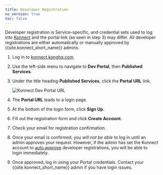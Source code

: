```yaml
---
title: Developer Registration
no_version: true
toc: false
---
```


Developer registration is Service-specific, and credential sets used to log into [Konnect](https://konnect.konghq.com/) and the portal link (as seen in step 3) may differ. All developer registrations are either automatically or manually approved by {{site.konnect_short_name}} admins. 

1. Log in to [konnect.konghq.com](https://konnect.konghq.com/). 

2. Use the left-side menu to navigate to **Dev Portal**, then **Published Services**. 

3. Under the title heading **Published Services**, click the **Portal URL** link.

   ![Konnect Dev Portal URL](/assets/images/docs/konnect/konnect-pub-services-portal-url.png)

4. The **Portal URL** leads to a login page. 

5. At the bottom of the login form, click **Sign Up**. 

6. Fill out the registration form and click **Create Account**. 

7. Check your email for registration confirmation. 

8. Once your email is confirmed, you _will not be able_ to log in until an admin approves your request. However, if the admin has set the Konnect account to [auto approve](/konnect/dev-portal/administrators/auto-approve-devs-apps) developer registrations, you will be able to login immediately. 

9. Once approved, log in using your Portal credentials. Contact your {{site.konnect_short_name}} admin if you have login issues.

